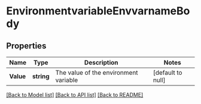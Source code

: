 # EnvironmentvariableEnvvarnameBody

## Properties
Name | Type | Description | Notes
------------ | ------------- | ------------- | -------------
**Value** | **string** | The value of the environment variable | [default to null]

[[Back to Model list]](../README.md#documentation-for-models) [[Back to API list]](../README.md#documentation-for-api-endpoints) [[Back to README]](../README.md)

